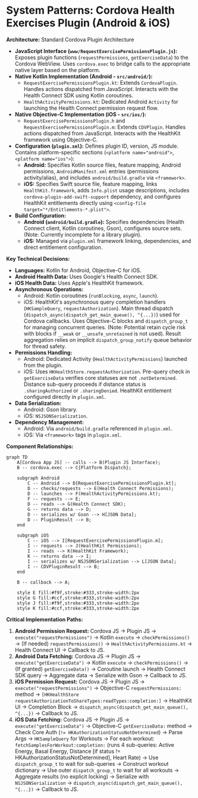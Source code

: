 # System Patterns: Cordova Health Exercises Plugin (Android & iOS)

**Architecture:** Standard Cordova Plugin Architecture

*   **JavaScript Interface (`www/RequestExercisePermissionsPlugin.js`):** Exposes plugin functions (`requestPermissions`, `getExerciseData`) to the Cordova WebView. Uses `cordova.exec` to bridge calls to the appropriate native layer based on the platform.
*   **Native Kotlin Implementation (Android - `src/android/`):**
    *   `RequestExercisePermissionsPlugin.kt`: Extends `CordovaPlugin`. Handles actions dispatched from JavaScript. Interacts with the Health Connect SDK using Kotlin coroutines.
    *   `HealthActivityPermissions.kt`: Dedicated Android `Activity` for launching the Health Connect permission request flow.
*   **Native Objective-C Implementation (iOS - `src/ios/`):**
    *   `RequestExercisePermissionsPlugin.h` and `RequestExercisePermissionsPlugin.m`: Extends `CDVPlugin`. Handles actions dispatched from JavaScript. Interacts with the HealthKit framework using Objective-C.
*   **Configuration (`plugin.xml`):** Defines plugin ID, version, JS module. Contains platform-specific sections (`<platform name="android">`, `<platform name="ios">`):
    *   **Android:** Specifies Kotlin source files, feature mapping, Android permissions, `AndroidManifest.xml` entries (permissions activity/alias), and includes `android/build.gradle` via `<framework>`.
    *   **iOS:** Specifies Swift source file, feature mapping, links `HealthKit.framework`, adds `Info.plist` usage descriptions, includes `cordova-plugin-add-swift-support` dependency, and configures HealthKit entitlements directly using `<config-file target="*/Entitlements-*.plist">`.
*   **Build Configuration:**
    *   **Android (`android/build.gradle`):** Specifies dependencies (Health Connect client, Kotlin coroutines, Gson), configures source sets. (Note: Currently incomplete for a library plugin).
    *   **iOS:** Managed via `plugin.xml` framework linking, dependencies, and direct entitlement configuration.

**Key Technical Decisions:**

*   **Languages:** Kotlin for Android, Objective-C for iOS.
*   **Android Health Data:** Uses Google's Health Connect SDK.
*   **iOS Health Data:** Uses Apple's HealthKit framework.
*   **Asynchronous Operations:**
    *   Android: Kotlin coroutines (`runBlocking`, `async`, `launch`).
    *   iOS: HealthKit's asynchronous query completion handlers (`HKSampleQuery`, `requestAuthorization`). Main thread dispatch (`dispatch_async(dispatch_get_main_queue(), ^{...})`) used for Cordova callbacks. Uses Objective-C blocks and `dispatch_group_t` for managing concurrent queries. (Note: Potential retain cycle risk with blocks if `__weak` or `__unsafe_unretained` is not used). Result aggregation relies on implicit `dispatch_group_notify` queue behavior for thread safety.
*   **Permissions Handling:**
    *   Android: Dedicated Activity (`HealthActivityPermissions`) launched from the plugin.
    *   iOS: Uses `HKHealthStore.requestAuthorization`. Pre-query check in `getExerciseData` verifies core statuses are not `.notDetermined`. Distance sub-query proceeds if distance status is `.sharingAuthorized` or `.sharingDenied`. HealthKit entitlement configured directly in `plugin.xml`.
*   **Data Serialization:**
    *   Android: Gson library.
    *   iOS: `NSJSONSerialization`.
*   **Dependency Management:**
    *   Android: Via `android/build.gradle` referenced in `plugin.xml`.
    *   iOS: Via `<framework>` tags in `plugin.xml`.

**Component Relationships:**

```mermaid
graph TD
    A[Cordova App JS] -- calls --> B(Plugin JS Interface);
    B -- cordova.exec --> C{Platform Dispatch};

    subgraph Android
        C -- Android --> D[RequestExercisePermissionsPlugin.kt];
        D -- checks/requests --> E(Health Connect Permissions);
        D -- launches --> F(HealthActivityPermissions.kt);
        F -- requests --> E;
        D -- reads --> G(Health Connect SDK);
        G -- returns data --> D;
        D -- serializes w/ Gson --> H[JSON Data];
        D -- PluginResult --> B;
    end

    subgraph iOS
        C -- iOS --> I[RequestExercisePermissionsPlugin.m];
        I -- requests --> J(HealthKit Permissions);
        I -- reads --> K(HealthKit Framework);
        K -- returns data --> I;
        I -- serializes w/ NSJSONSerialization --> L[JSON Data];
        I -- CDVPluginResult --> B;
    end

    B -- callback --> A;

    style E fill:#f9f,stroke:#333,stroke-width:2px
    style G fill:#ccf,stroke:#333,stroke-width:2px
    style J fill:#f9f,stroke:#333,stroke-width:2px
    style K fill:#ccf,stroke:#333,stroke-width:2px
```

**Critical Implementation Paths:**

1.  **Android Permission Request:** Cordova JS -> Plugin JS -> `execute("requestPermissions")` -> Kotlin `execute` -> `checkPermissions()` -> (If needed) `requestPermissions()` -> `HealthActivityPermissions.kt` -> Health Connect UI -> Callback to JS.
2.  **Android Data Fetching:** Cordova JS -> Plugin JS -> `execute("getExerciseData")` -> Kotlin `execute` -> `checkPermissions()` -> (If granted) `getExerciseData()` -> Coroutine launch -> Health Connect SDK query -> Aggregate data -> Serialize with Gson -> Callback to JS.
3.  **iOS Permission Request:** Cordova JS -> Plugin JS -> `execute("requestPermissions")` -> Objective-C `requestPermissions:` method -> `[HKHealthStore requestAuthorizationToShareTypes:readTypes:completion:]` -> HealthKit UI -> Completion Block -> `dispatch_async(dispatch_get_main_queue(), ^{...})` -> Callback to JS.
4.  **iOS Data Fetching:** Cordova JS -> Plugin JS -> `execute("getExerciseData")` -> Objective-C `getExerciseData:` method -> Check Core Auth (`!= HKAuthorizationStatusNotDetermined`) -> Parse Args -> `HKSampleQuery` for Workouts -> For each workout: `fetchSamplesForWorkout:completion:` (runs 4 sub-queries: Active Energy, Basal Energy, Distance [if status != HKAuthorizationStatusNotDetermined], Heart Rate) -> Use `dispatch_group_t` to wait for sub-queries -> Construct workout dictionary -> Use outer `dispatch_group_t` to wait for all workouts -> Aggregate results (no explicit locking) -> Serialize with `NSJSONSerialization` -> `dispatch_async(dispatch_get_main_queue(), ^{...})` -> Callback to JS.
